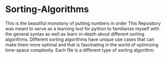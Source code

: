 # Sorting-Algorithms
This is the beautiful monotony of putting numbers in order
This Repository was meant to serve as a learning tool for python to familiarize myself with the general syntax as well as learn in-depth about different sorting algorithms. Different sorting algorithms have unique use cases that can make them more optimal and that is fascinating in the world of optimizing time-space complexity. Each file is a different type of sorting algorithm.
